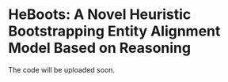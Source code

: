 HeBoots: A Novel Heuristic Bootstrapping Entity Alignment Model Based on Reasoning
============
The code will be uploaded soon.
